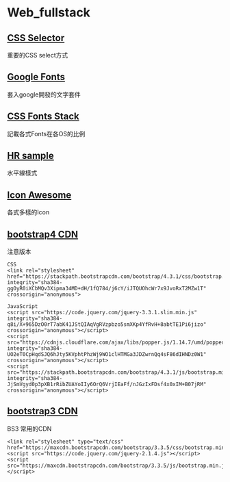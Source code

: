 # Web_fullstack


## [CSS Selector](https://code.tutsplus.com/zh-hant/tutorials/the-30-css-selectors-you-must-memorize--net-16048)
  重要的CSS select方式
## [Google Fonts](https://fonts.google.com/#)
  套入google開發的文字套件
## [CSS Fonts Stack](https://www.cssfontstack.com/)
  記載各式Fonts在各OS的比例
## [HR sample](https://css-tricks.com/examples/hrs/)
  水平線樣式
## [Icon Awesome](https://fontawesome.com/)
  各式多樣的Icon

## [bootstrap4 CDN](https://getbootstrap.com/docs/4.3/getting-started/introduction/)
注意版本
```
CSS
<link rel="stylesheet" href="https://stackpath.bootstrapcdn.com/bootstrap/4.3.1/css/bootstrap.min.css" integrity="sha384-ggOyR0iXCbMQv3Xipma34MD+dH/1fQ784/j6cY/iJTQUOhcWr7x9JvoRxT2MZw1T" crossorigin="anonymous">
```
```
JavaScript
<script src="https://code.jquery.com/jquery-3.3.1.slim.min.js" integrity="sha384-q8i/X+965DzO0rT7abK41JStQIAqVgRVzpbzo5smXKp4YfRvH+8abtTE1Pi6jizo" crossorigin="anonymous"></script>
<script src="https://cdnjs.cloudflare.com/ajax/libs/popper.js/1.14.7/umd/popper.min.js" integrity="sha384-UO2eT0CpHqdSJQ6hJty5KVphtPhzWj9WO1clHTMGa3JDZwrnQq4sF86dIHNDz0W1" crossorigin="anonymous"></script>
<script src="https://stackpath.bootstrapcdn.com/bootstrap/4.3.1/js/bootstrap.min.js" integrity="sha384-JjSmVgyd0p3pXB1rRibZUAYoIIy6OrQ6VrjIEaFf/nJGzIxFDsf4x0xIM+B07jRM" crossorigin="anonymous"></script>
```
## [bootstrap3 CDN](https://getbootstrap.com/docs/3.4/getting-started/)
  BS3 常用的CDN
```
<link rel="stylesheet" type="text/css" href="https://maxcdn.bootstrapcdn.com/bootstrap/3.3.5/css/bootstrap.min.css">
<script src="https://code.jquery.com/jquery-2.1.4.js"></script>
<script src="https://maxcdn.bootstrapcdn.com/bootstrap/3.3.5/js/bootstrap.min.js"></script>
```